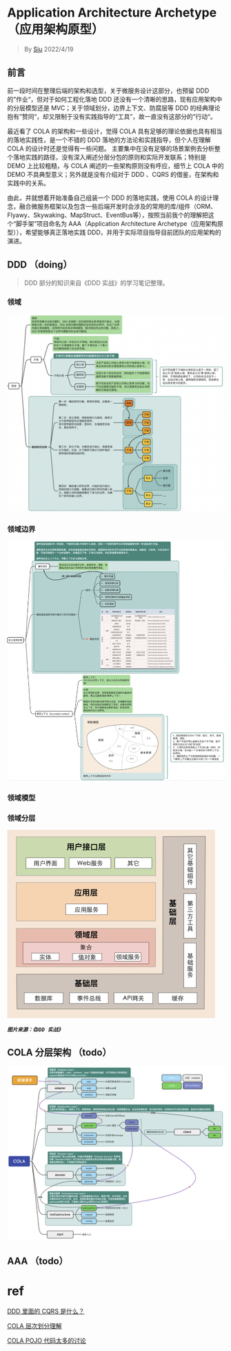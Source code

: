 # Application Architecture Archetype（应用架构原型）
> By [Siu]() 2022/4/19



## 前言

前一段时间在整理后端的架构和选型，关于微服务设计这部分，也预留 DDD 的”作业“，但对于如何工程化落地 DDD 还没有一个清晰的思路，现有应用架构中的分层模型还是 MVC；关于领域划分，边界上下文、防腐层等 DDD 的经典理论抱有”赞同“，却又限制于没有实践指导的“工具”，故一直没有这部分的”行动“。



最近看了 COLA 的架构和一些设计，觉得 COLA 具有足够的理论依据也具有相当的落地实践性，是一个不错的 DDD 落地的方法论和实践指导，但个人在理解 COLA 的设计时还是觉得有一些问题。 主要集中在没有足够的场景案例去分析整个落地实践的路径，没有深入阐述分层分包的原则和实际开发联系；特别是 DEMO 上比较粗糙，与 COLA 阐述的一些架构原则没有呼应，细节上 COLA 中的 DEMO 不具典型意义；另外就是没有介绍对于 DDD 、CQRS 的借鉴，在架构和实践中的关系。



由此，并就想着开始准备自己组装一个 DDD 的落地实践，使用 COLA 的设计理念，融合微服务框架以及包含一些后端开发时会涉及的常用的库/组件（ORM、Flyawy、Skywaking、MapStruct、EventBus等），按照当前我个的理解把这个“脚手架”项目命名为 AAA（Application Architecture Archetype（应用架构原型）），希望能够真正落地实践 DDD，并用于实际项目指导目前团队的应用架构的演进。



## DDD （doing）

> DDD 部分的知识来自《DDD 实战》的学习笔记整理。

### 领域

![domain](assets/domain.png)

### 领域边界

![bounded-context](assets/bounded-context.png)

### 领域模型

### 领域分层



<img src="assets/ddd-layer-arch.webp" style="zoom:50%;" />

***`图片来源：《DDD 实战》`***



## COLA 分层架构 （todo）



![cola](assets/cola-layer-arch.png)



## AAA （todo）





# ref

[DDD 里面的 CQRS 是什么？](https://www.51cto.com/article/644144.html)

[COLA 层次划分理解](https://github.com/alibaba/COLA/issues/203)

[COLA POJO 代码太多的讨论](https://github.com/alibaba/COLA/issues/271)

